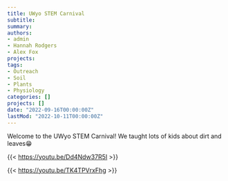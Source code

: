 ```yaml
---
title: UWyo STEM Carnival
subtitle: 
summary: 
authors:
- admin
- Hannah Rodgers
- Alex Fox
projects:
tags:
- Outreach
- Soil
- Plants
- Physiology
categories: []
projects: []
date: "2022-09-16T00:00:00Z"
lastMod: "2022-10-11T00:00:00Z"
---
```

Welcome to the UWyo STEM Carnival! We taught lots of kids about dirt and leaves😁

{{< https://youtu.be/Dd4Ndw37R5I >}}

{{< https://youtu.be/TK4TPVrxFhg >}}
